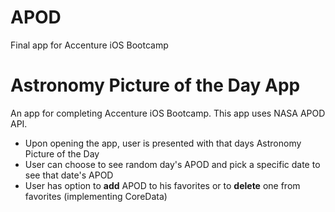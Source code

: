 # APOD
Final app for Accenture iOS Bootcamp

<h1>Astronomy Picture of the Day App</h1>

An app for completing Accenture iOS Bootcamp. This app uses NASA APOD API. 

<ul>
  <li>Upon opening the app, user is presented with that days Astronomy Picture of the Day</li>
  <li>User can choose to see random day's APOD and pick a specific date to see that date's APOD</li>
  <li>User has option to <b>add</b> APOD to his favorites or to <b>delete</b> one from favorites (implementing CoreData)</li>
</ul>
